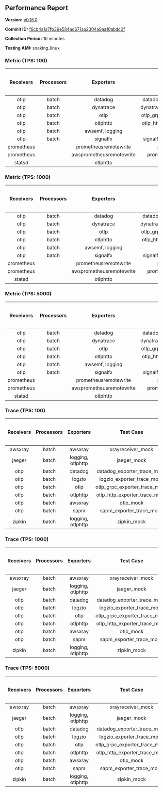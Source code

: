 ## Performance Report

**Version:** [v0.18.0](https://github.com/aws-observability/aws-otel-collector/releases/tag/v0.18.0)

**Commit ID:** [f6cb4a1a7fb39e584ac671aa2304a9aa10abdc0f](https://github.com/aws-observability/aws-otel-collector/commit/f6cb4a1a7fb39e584ac671aa2304a9aa10abdc0f)

**Collection Period:** 10 minutes

**Testing AMI:** soaking_linux


### Metric (TPS: 100)
| Receivers | Processors | Exporters | Test Case | Data Type | Instance Type | Avg CPU Usage (Percent) | Avg Memory Usage (Megabytes) | Max CPU Usage (Percent) | Max Memory Usage (Megabytes) |
|:---------:|:----------:|:---------:|:---------:|:---------:|:-------------:|:-----------------------:|:----------------------------:|:-----------------------:|:----------------------------:|
| otlp | batch | datadog | datadog_exporter_metric_mock | otlp | m5.2xlarge | 0.04 | 65.72 | 0.20 | 66.04 |
| otlp | batch | dynatrace | dynatrace_exporter_metric_mock | otlp | m5.2xlarge | 0.04 | 64.91 | 0.10 | 65.43 |
| otlp | batch | otlp | otlp_grpc_exporter_metric_mock | otlp | m5.2xlarge | 0.05 | 65.68 | 0.20 | 66.21 |
| otlp | batch | otlphttp | otlp_http_exporter_metric_mock | otlp | m5.2xlarge | 0.04 | 64.93 | 0.20 | 65.36 |
| otlp | batch | awsemf, logging | otlp_metric_mock | otlp | m5.2xlarge | 0.04 | 65.13 | 0.20 | 65.42 |
| otlp | batch | signalfx | signalfx_exporter_metric_mock | otlp | m5.2xlarge | 0.04 | 66.17 | 0.30 | 66.22 |
| prometheus |  | prometheusremotewrite | prometheus_mock | prometheus | m5.2xlarge | 0.13 | 79.42 | 0.40 | 81.63 |
| prometheus |  | awsprometheusremotewrite | prometheus_mock_awsprw | prometheus | m5.2xlarge | 0.12 | 79.05 | 0.40 | 80.06 |
| statsd |  | otlphttp | statsd_mock | statsd | m5.2xlarge | 0.02 | 64.78 | 0.10 | 65.06 |

### Metric (TPS: 1000)
| Receivers | Processors | Exporters | Test Case | Data Type | Instance Type | Avg CPU Usage (Percent) | Avg Memory Usage (Megabytes) | Max CPU Usage (Percent) | Max Memory Usage (Megabytes) |
|:---------:|:----------:|:---------:|:---------:|:---------:|:-------------:|:-----------------------:|:----------------------------:|:-----------------------:|:----------------------------:|
| otlp | batch | datadog | datadog_exporter_metric_mock | otlp | m5.2xlarge | 0.05 | 67.54 | 0.30 | 68.33 |
| otlp | batch | dynatrace | dynatrace_exporter_metric_mock | otlp | m5.2xlarge | 0.04 | 64.40 | 0.20 | 65.22 |
| otlp | batch | otlp | otlp_grpc_exporter_metric_mock | otlp | m5.2xlarge | 0.04 | 64.85 | 0.30 | 65.14 |
| otlp | batch | otlphttp | otlp_http_exporter_metric_mock | otlp | m5.2xlarge | 0.04 | 64.75 | 0.20 | 64.93 |
| otlp | batch | awsemf, logging | otlp_metric_mock | otlp | m5.2xlarge | 0.04 | 64.52 | 0.20 | 65.31 |
| otlp | batch | signalfx | signalfx_exporter_metric_mock | otlp | m5.2xlarge | 0.04 | 65.14 | 0.20 | 65.59 |
| prometheus |  | prometheusremotewrite | prometheus_mock | prometheus | m5.2xlarge | 1.19 | 119.18 | 2.70 | 123.33 |
| prometheus |  | awsprometheusremotewrite | prometheus_mock_awsprw | prometheus | m5.2xlarge | 1.21 | 114.03 | 2.90 | 121.04 |
| statsd |  | otlphttp | statsd_mock | statsd | m5.2xlarge | 0.02 | 65.34 | 0.30 | 65.90 |

### Metric (TPS: 5000)
| Receivers | Processors | Exporters | Test Case | Data Type | Instance Type | Avg CPU Usage (Percent) | Avg Memory Usage (Megabytes) | Max CPU Usage (Percent) | Max Memory Usage (Megabytes) |
|:---------:|:----------:|:---------:|:---------:|:---------:|:-------------:|:-----------------------:|:----------------------------:|:-----------------------:|:----------------------------:|
| otlp | batch | datadog | datadog_exporter_metric_mock | otlp | m5.2xlarge | 0.05 | 68.59 | 0.40 | 69.98 |
| otlp | batch | dynatrace | dynatrace_exporter_metric_mock | otlp | m5.2xlarge | 0.04 | 63.97 | 0.20 | 64.37 |
| otlp | batch | otlp | otlp_grpc_exporter_metric_mock | otlp | m5.2xlarge | 0.04 | 65.96 | 0.30 | 66.02 |
| otlp | batch | otlphttp | otlp_http_exporter_metric_mock | otlp | m5.2xlarge | 0.04 | 64.60 | 0.30 | 64.77 |
| otlp | batch | awsemf, logging | otlp_metric_mock | otlp | m5.2xlarge | 0.04 | 65.53 | 0.20 | 65.90 |
| otlp | batch | signalfx | signalfx_exporter_metric_mock | otlp | m5.2xlarge | 0.04 | 67.46 | 0.20 | 67.57 |
| prometheus |  | prometheusremotewrite | prometheus_mock | prometheus | m5.2xlarge | 7.46 | 277.29 | 15.10 | 299.08 |
| prometheus |  | awsprometheusremotewrite | prometheus_mock_awsprw | prometheus | m5.2xlarge | 7.31 | 279.96 | 14.30 | 303.40 |
| statsd |  | otlphttp | statsd_mock | statsd | m5.2xlarge | 0.02 | 64.22 | 0.10 | 65.02 |

### Trace (TPS: 100)
| Receivers | Processors | Exporters | Test Case | Data Type | Instance Type | Avg CPU Usage (Percent) | Avg Memory Usage (Megabytes) | Max CPU Usage (Percent) | Max Memory Usage (Megabytes) |
|:---------:|:----------:|:---------:|:---------:|:---------:|:-------------:|:-----------------------:|:----------------------------:|:-----------------------:|:----------------------------:|
| awsxray | batch | awsxray | xrayreceiver_mock | xray | m5.2xlarge | 4.69 | 121.22 | 5.80 | 156.38 |
| jaeger | batch | logging, otlphttp | jaeger_mock | jaeger | m5.2xlarge | 3.06 | 83.63 | 3.50 | 85.82 |
| otlp | batch | datadog | datadog_exporter_trace_mock | otlp | m5.2xlarge | 4.86 | 78.89 | 5.40 | 80.00 |
| otlp | batch | logzio | logzio_exporter_trace_mock | otlp | m5.2xlarge | 3.36 | 95.15 | 3.70 | 96.06 |
| otlp | batch | otlp | otlp_grpc_exporter_trace_mock | otlp | m5.2xlarge | 3.15 | 137.58 | 4.40 | 185.82 |
| otlp | batch | otlphttp | otlp_http_exporter_trace_mock | otlp | m5.2xlarge | 4.23 | 77.92 | 4.80 | 79.62 |
| otlp | batch | awsxray | otlp_mock | otlp | m5.2xlarge | 4.05 | 77.63 | 4.30 | 78.84 |
| otlp | batch | sapm | sapm_exporter_trace_mock | otlp | m5.2xlarge | 2.94 | 89.44 | 3.50 | 89.67 |
| zipkin | batch | logging, otlphttp | zipkin_mock | zipkin | m5.2xlarge | 6.96 | 86.50 | 8.00 | 90.60 |

### Trace (TPS: 1000)
| Receivers | Processors | Exporters | Test Case | Data Type | Instance Type | Avg CPU Usage (Percent) | Avg Memory Usage (Megabytes) | Max CPU Usage (Percent) | Max Memory Usage (Megabytes) |
|:---------:|:----------:|:---------:|:---------:|:---------:|:-------------:|:-----------------------:|:----------------------------:|:-----------------------:|:----------------------------:|
| awsxray | batch | awsxray | xrayreceiver_mock | xray | m5.2xlarge | 25.40 | 329.41 | 36.20 | 524.05 |
| jaeger | batch | logging, otlphttp | jaeger_mock | jaeger | m5.2xlarge | 20.23 | 162.26 | 28.50 | 194.27 |
| otlp | batch | datadog | datadog_exporter_trace_mock | otlp | m5.2xlarge | 33.24 | 80.72 | 34.62 | 83.41 |
| otlp | batch | logzio | logzio_exporter_trace_mock | otlp | m5.2xlarge | 27.75 | 109.63 | 28.60 | 114.19 |
| otlp | batch | otlp | otlp_grpc_exporter_trace_mock | otlp | m5.2xlarge | 29.83 | 692.27 | 43.22 | 1260.24 |
| otlp | batch | otlphttp | otlp_http_exporter_trace_mock | otlp | m5.2xlarge | 30.28 | 79.16 | 30.81 | 80.69 |
| otlp | batch | awsxray | otlp_mock | otlp | m5.2xlarge | 33.16 | 81.86 | 42.79 | 83.14 |
| otlp | batch | sapm | sapm_exporter_trace_mock | otlp | m5.2xlarge | 26.80 | 92.27 | 28.19 | 93.27 |
| zipkin | batch | logging, otlphttp | zipkin_mock | zipkin | m5.2xlarge | 33.00 | 466.76 | 39.75 | 595.55 |

### Trace (TPS: 5000)
| Receivers | Processors | Exporters | Test Case | Data Type | Instance Type | Avg CPU Usage (Percent) | Avg Memory Usage (Megabytes) | Max CPU Usage (Percent) | Max Memory Usage (Megabytes) |
|:---------:|:----------:|:---------:|:---------:|:---------:|:-------------:|:-----------------------:|:----------------------------:|:-----------------------:|:----------------------------:|
| awsxray | batch | awsxray | xrayreceiver_mock | xray | m5.2xlarge | 35.42 | 468.81 | 47.89 | 763.04 |
| jaeger | batch | logging, otlphttp | jaeger_mock | jaeger | m5.2xlarge | 19.86 | 177.71 | 27.76 | 210.50 |
| otlp | batch | datadog | datadog_exporter_trace_mock | otlp | m5.2xlarge | 120.25 | 86.97 | 129.63 | 88.77 |
| otlp | batch | logzio | logzio_exporter_trace_mock | otlp | m5.2xlarge | 118.37 | 130.36 | 119.73 | 137.42 |
| otlp | batch | otlp | otlp_grpc_exporter_trace_mock | otlp | m5.2xlarge | 127.67 | 3244.09 | 194.02 | 5581.68 |
| otlp | batch | otlphttp | otlp_http_exporter_trace_mock | otlp | m5.2xlarge | 126.78 | 83.41 | 127.59 | 85.01 |
| otlp | batch | awsxray | otlp_mock | otlp | m5.2xlarge | 140.86 | 14764.04 | 468.16 | 27754.41 |
| otlp | batch | sapm | sapm_exporter_trace_mock | otlp | m5.2xlarge | 120.10 | 98.68 | 120.86 | 101.00 |
| zipkin | batch | logging, otlphttp | zipkin_mock | zipkin | m5.2xlarge | 31.05 | 495.33 | 40.70 | 542.53 |
